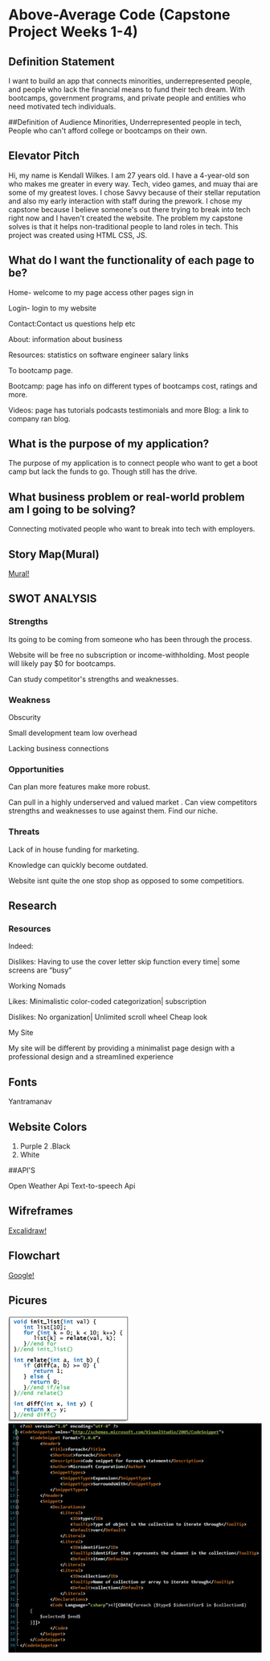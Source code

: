 # Above-Average Code (Capstone Project Weeks 1-4)

## Definition Statement
I want to build an app that connects minorities, underrepresented people, and people who lack the financial means to fund their tech dream. With bootcamps, government programs, and private people and entities who need motivated tech individuals.

##Definition of Audience
Minorities, Underrepresented people in tech, People who can't afford college or bootcamps on their own.

## Elevator Pitch
Hi, my name is Kendall Wilkes. I am 27 years old. I have a 4-year-old son who makes me greater in every way. Tech, video games, and muay thai are some of my greatest loves. I chose Savvy because of their stellar reputation and also my early interaction with staff during the prework. I chose my capstone because I believe someone's out there trying to break into tech right now and I haven't created the website. The problem my capstone solves is that it helps non-traditional people to land roles in tech. This project was created using HTML CSS, JS.

## What do I want the functionality of each page to be?

Home- welcome to my page access other pages sign in

Login- login to my website

Contact:Contact us questions help etc

About: information about business

Resources: statistics on software engineer salary links

To bootcamp page.

Bootcamp: page has info on different types of bootcamps cost, ratings and more.

Videos: page has tutorials podcasts testimonials and more
Blog: a link to company ran blog.

## What is the purpose of my application?

The purpose of my application is to connect people who want to get a boot camp but lack the funds to go. Though still has the drive.

## What business problem or real-world problem am I going to be solving?

Connecting motivated people who want to break into tech with employers.

## Story Map(Mural)
[Mural!](https://app.mural.co/t/capstone2524/m/capstone2524/1679936968517/cbf1e90834ccb0f93d8e129a7830a283917bbaf8?sender=uac231e01ca441a47f5ae9024)

## SWOT ANALYSIS




### Strengths

Its going to be coming from someone who has been through the process.

Website will be free no subscription or income-withholding.
Most people will likely pay $0 for bootcamps.

Can study competitor's strengths and weaknesses.






### Weakness

Obscurity

Small development team low overhead

Lacking business connections







### Opportunities

Can plan more features make more robust.

Can pull in a highly underserved and valued market
.
Can view competitors strengths and weaknesses to use against them.
Find our niche.





### Threats

Lack of in house funding for marketing.

Knowledge can quickly become outdated.

Website isnt quite the one stop shop as opposed to some competitiors.

## Research

### Resources

Indeed:



Dislikes: Having to use the cover letter skip function every time| some screens are “busy”

Working Nomads


Likes: Minimalistic color-coded categorization| subscription

Dislikes: No organization| Unlimited scroll wheel Cheap look

My Site

My site will be different by providing a minimalist page design with a professional design and a streamlined experience

## Fonts

Yantramanav

## Website Colors

1. Purple
2 .Black
3. White

##API'S

Open Weather Api
Text-to-speech Api

## Wifreframes

[Excalidraw!](https://excalidraw.com/#json=71J5e8hQu8zbIGgpRe74z,3bNYPOYz2PjxXFsQ1jXHPw)

## Flowchart

[Google!](https://drive.google.com/file/d/1b6JiS56txEj078Bj2aqyzxAW_9X-ct-K/view?usp=sharing)

## Picures

![Alt Text](./imgs/code%20snippet%202.png)
![Alt Text](./imgs/code%20snippet.png)

















